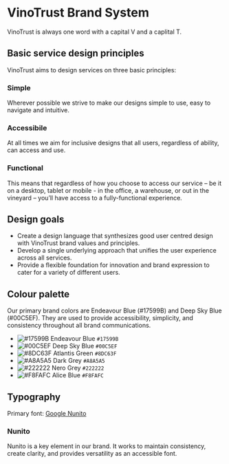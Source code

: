 # VinoTrust Brand System

VinoTrust is always one word with a capital V and a caplital T.

## Basic service design principles
VinoTrust aims to design services on three basic principles:

### Simple
Wherever possible we strive to make our designs simple to use, easy to navigate and intuitive.
 
### Accessibile
At all times we aim for inclusive designs that all users, regardless of ability, can access and use.
 
### Functional
This means that regardless of how you choose to access our service – be it on a desktop, tablet or mobile - in the office, a warehouse, or out in the vineyard – you’ll have access to a fully-functional experience.

## Design goals
* Create a design language that synthesizes good user centred design with VinoTrust brand values and principles.
* Develop a single underlying approach that unifies the user experience across all services.
* Provide a flexible foundation for innovation and brand expression to cater for a variety of different users.

## Colour palette

Our primary brand colors are Endeavour Blue (#17599B) and Deep Sky Blue (#00C5EF). They are used to provide accessibility, simplicity, and consistency throughout all brand communications.

* ![#17599B](https://placehold.it/48x15/17599B/000000?text=+) Endeavour Blue `#17599B`
* ![#00C5EF](https://placehold.it/48x15/00C5EF/000000?text=+) Deep Sky Blue `#00C5EF`
* ![#8DC63F](https://placehold.it/48x15/8DC63F/000000?text=+) Atlantis Green `#8DC63F`
* ![#A8A5A5](https://placehold.it/48x15/A8A5A5/000000?text=+) Dark Grey `#A8A5A5`
* ![#222222](https://placehold.it/48x15/222222/000000?text=+) Nero Grey `#222222`
* ![#F8FAFC](https://placehold.it/48x15/F8FAFC/000000?text=+) Alice Blue `#F8FAFC`

## Typography

Primary font: [Google Nunito](https://fonts.google.com/specimen/Nunito)

### Nunito

Nunito is a key element in our brand. It works to maintain consistency, create clarity, and provides versatility as an accessible font.
